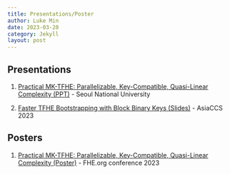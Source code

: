 ```yaml
---
title: Presentations/Poster
author: Luke Min
date: 2023-03-20
category: Jekyll
layout: post
---
```


Presentations
-------------

1. [Practical MK-TFHE: Parallelizable, Key-Compatible, Quasi-Linear Complexity (PPT)] - Seoul National University

2. [Faster TFHE Bootstrapping with Block Binary Keys (Slides)] - AsiaCCS 2023

Posters
-------------

1. [Practical MK-TFHE: Parallelizable, Key-Compatible, Quasi-Linear Complexity (Poster)] - FHE.org conference 2023

[Practical MK-TFHE: Parallelizable, Key-Compatible, Quasi-Linear Complexity (PPT)]: https://github.com/snu-lukemin/snu-lukemin.github.io/blob/master/files/MKTFHE.pptx
[Practical MK-TFHE: Parallelizable, Key-Compatible, Quasi-Linear Complexity (Poster)]: https://github.com/snu-lukemin/snu-lukemin.github.io/blob/master/files/MKTFHE_poster.pdf
[Faster TFHE Bootstrapping with Block Binary Keys (Slides)]: https://github.com/snu-lukemin/snu-lukemin.github.io/blob/master/files/_ASIACCS23__Block_Key_PPT.pdf